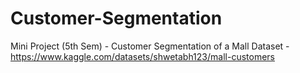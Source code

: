 # Customer-Segmentation
Mini Project (5th Sem) - Customer Segmentation of a Mall
Dataset - https://www.kaggle.com/datasets/shwetabh123/mall-customers
